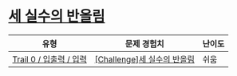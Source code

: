 # [세 실수의 반올림](https://www.codetree.ai/trails/complete/curated-cards/nl-pre-input-1)

|유형|문제 경험치|난이도|
|---|---|---|
|[Trail 0 / 입출력 / 입력](https://www.codetree.ai/trail-info/codetree-101/)|[[Challenge]세 실수의 반올림](https://www.codetree.ai/trails/complete/curated-cards/nl-pre-input-1/)|쉬움|

